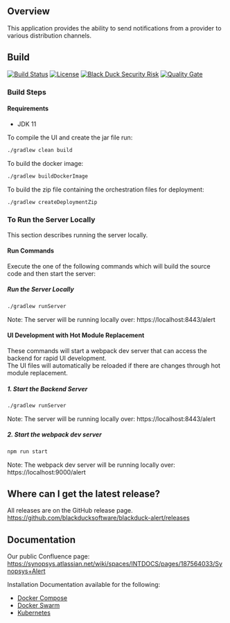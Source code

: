 ## Overview ##
<!-- The comments following wrap around the description string for parsing during the build. Do Not Remove -->
<!-- description-text-start -->
This application provides the ability to send notifications from a provider to various distribution channels.
<!-- description-text-end -->
## Build ##

[![Build Status](https://travis-ci.org/blackducksoftware/blackduck-alert.svg?branch=master)](https://travis-ci.org/blackducksoftware/blackduck-alert)
[![License](https://img.shields.io/badge/License-Apache%202.0-blue.svg)](https://opensource.org/licenses/Apache-2.0)
[![Black Duck Security Risk](https://copilot.blackducksoftware.com/github/repos/blackducksoftware/blackduck-alert/branches/master/badge-risk.svg)](https://copilot.blackducksoftware.com/github/repos/blackducksoftware/blackduck-alert/branches/master)
[![Quality Gate](https://sonarcloud.io/api/project_badges/measure?project=com.blackducksoftware.integration%3Ablackduck-alert&metric=alert_status)](https://sonarcloud.io/dashboard?id=com.synopsys.integration%3Ablackduck-alert)

### Build Steps ###
#### Requirements ####
 - JDK 11

To compile the UI and create the jar file run:


```bash
./gradlew clean build
```
To build the docker image:

```bash
./gradlew buildDockerImage
```
To build the zip file containing the orchestration files for deployment:

```bash
./gradlew createDeploymentZip
```

### To Run the Server Locally ### 
This section describes running the server locally.

#### Run Commands ####
Execute the one of the following commands which will build the source code and then start the server:

##### Run the Server Locally #####
```bash
./gradlew runServer
```
Note: The server will be running locally over: https://localhost:8443/alert

#### UI Development with Hot Module Replacement
These commands will start a webpack dev server that can access the backend for rapid UI development.  
The UI files will automatically be reloaded if there are changes through hot module replacement.

##### 1. Start the Backend Server #####
```bash
./gradlew runServer
```
Note: The server will be running locally over: https://localhost:8443/alert

##### 2. Start the webpack dev server #####
```bash
npm run start
```
Note: The webpack dev server will be running locally over: https://localhost:9000/alert 

## Where can I get the latest release? ##
<!-- The comments following wrap around the project url string for parsing during the build. Do Not Remove -->
<!-- project-url-text-start -->
All releases are on the GitHub release page. https://github.com/blackducksoftware/blackduck-alert/releases
<!-- project-url-text-end -->

## Documentation ##
Our public Confluence page: https://synopsys.atlassian.net/wiki/spaces/INTDOCS/pages/187564033/Synopsys+Alert

Installation Documentation available for the following:
 - [Docker Compose](https://github.com/blackducksoftware/blackduck-alert/blob/master/deployment/docker-compose/README.md) 
 - [Docker Swarm](https://github.com/blackducksoftware/blackduck-alert/blob/master/deployment/docker-swarm/README.md)
 - [Kubernetes](https://synopsys.atlassian.net/wiki/spaces/BDLM/pages/153583626/Synopsys+Alert+Installation+Guide+for+Synopsys+Operator)
